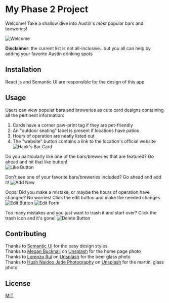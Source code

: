 # My Phase 2 Project 

Welcome! Take a shallow dive into Austin's *most* popular bars and breweries!  

![Welcome](src/assets/home-page.png)

**Disclaimer**: the current list is not all-inclusive...but you all can help by adding your favorite Austin drinking spots

## Installation

React js and Semantic UI are responsible for the design of this app

## Usage

Users can view popular bars and breweries as cute card designs containing all the pertinent information:  
1. Cards have a corner paw-print tag if they are pet-friendly
2. An "outdoor seating" label is present if locations have patios
3. Hours of operation are neatly listed out 
4. The "website" button contains a link to the location's official website   
![Hank's Bar Card](src/assets/Hanks-bar-card.png)    

Do you particularly like one of the bars/breweries that are featured? Go ahead and hit that like button!   
![Like Button](src/assets/likes.gif)

Don't see one of your favorite bars/breweries included? Go ahead and add it! 
![Add New](src/assets/add-new.png)

Oops! Did you make a mistake, or maybe the hours of operation have changed? No worries! Click the edit button and make the needed changes.
![Edit Button](src/assets/edit-button.png)
![Edit Form](src/assets/edit-form.png)

Too many mistakes and you just want to trash it and start over? Click the trash icon and it's gone! 
![Delete Button](src/assets/delete-button.png)

 
## Contributing

Thanks to [Semantic UI](https://react.semantic-ui.com/) for the easy design styles  
Thanks to [Megan Bucknall](https://unsplash.com/@meganmarkham?utm_source=unsplash&utm_medium=referral&utm_content=creditCopyText) on [Unsplash](https://unsplash.com/) for the home page photo  
Thanks to [Lorenzo Rui](https://unsplash.com/@lorenzorui?utm_source=unsplash&utm_medium=referral&utm_content=creditCopyText) on [Unsplash](https://unsplash.com/) for the beer glass photo  
Thanks to [Hush Naidoo Jade Photography](https://unsplash.com/@hush52?utm_source=unsplash&utm_medium=referral&utm_content=creditCopyText) on [Unsplash](https://unsplash.com/) for the martini glass photo





## License

[MIT](https://choosealicense.com/licenses/mit/)